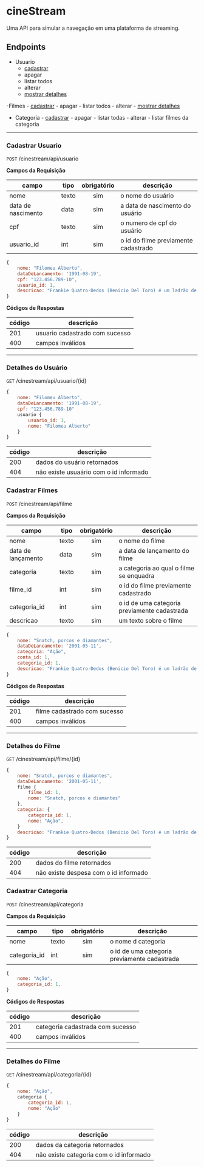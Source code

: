 # cineStream

Uma API para simular a navegação em uma plataforma de streaming.

## Endpoints

  - Usuario
    - [cadastrar](#cadastrar-usuario)
    - apagar
    - listar todos
    - alterar
    - [mostrar detalhes](#detalhes-do-usuario)
   
   -Filmes
    - [cadastrar](#cadastrar-filme)
    - apagar
    - listar todos
    - alterar
    - [mostrar detalhes](#detalhes-do-filme)
    
   - Categoria
    - [cadastrar](#cadastrar-Categoria)
    - apagar
    - listar todas
    - alterar
    - listar filmes da categoria

---

### Cadastrar Usuario

`POST` /cinestream/api/usuario

**Campos da Requisição**

| campo | tipo | obrigatório | descrição
|-------|------|:-------------:|---
|nome | texto | sim | o nome do usuário
|data de nascimento | data | sim | a data de nascimento do usuário
|cpf | texto | sim | o numero de cpf do usuário
|usuario_id| int | sim | o id do filme previamente cadastrado

```js
{
    nome: "Filomeu Alberto",
    dataDeLancamento: '1991-08-19',
    cpf: "123.456.789-10",
    usuario_id: 1,
    descricao: "Frankie Quatro-Dedos (Benicio Del Toro) é um ladrão de diamantes que também faz o trabalho de intermediário de peças roubadas"
}
```

**Códigos de Respostas**

| código | descrição
|-|-
| 201 | usuario cadastrado com sucesso
| 400 | campos inválidos

----

### Detalhes do Usuário

`GET` /cinestream/api/usuario/{id}

```js
{
    nome: "Filomeu Alberto",
    dataDeLancamento: '1991-08-19',
    cpf: "123.456.789-10"
    usuario {
        usuario_id: 1,
        nome: "Filomeu Alberto"
    }
}
```

| código | descrição
|-|-
| 200 | dados do usuário retornados
| 404 | não existe usuaário com o id informado

### Cadastrar Filmes

`POST` /cinestream/api/filme

**Campos da Requisição**

| campo | tipo | obrigatório | descrição
|-------|------|:-------------:|---
|nome | texto | sim | o nome do filme
|data de lançamento | data | sim | a data de lançamento do filme
|categoria | texto | sim | a categoria ao qual o filme se enquadra
|filme_id| int | sim | o id do filme previamente cadastrado
|categoria_id | int | sim | o id de uma categoria previamente cadastrada
| descricao | texto | sim | um texto sobre o filme

```js
{
    nome: "Snatch, porcos e diamantes",
    dataDeLancamento: '2001-05-11',
    categoria: "Ação",
    conta_id: 1,
    categoria_id: 1,
    descricao: "Frankie Quatro-Dedos (Benicio Del Toro) é um ladrão de diamantes que também faz o trabalho de intermediário de peças roubadas"
}
```

**Códigos de Respostas**

| código | descrição
|-|-
| 201 | filme cadastrado com sucesso
| 400 | campos inválidos

----

### Detalhes do Filme

`GET` /cinestream/api/filme/{id}

```js
{
    nome: "Snatch, porcos e diamantes",
    dataDeLancamento: '2001-05-11',
    filme {
        filme_id: 1,
        nome: "Snatch, porcos e diamantes"
    },
    categoria: {
        categoria_id: 1,
        nome: "Ação",
    }
    descricao: "Frankie Quatro-Dedos (Benicio Del Toro) é um ladrão de diamantes que também faz o trabalho de intermediário de peças roubadas"
}
```

| código | descrição
|-|-
| 200 | dados do filme retornados
| 404 | não existe despesa com o id informado

### Cadastrar Categoria

`POST` /cinestream/api/categoria

**Campos da Requisição**

| campo | tipo | obrigatório | descrição
|-------|------|:-------------:|---
|nome | texto | sim | o nome d categoria
|categoria_id | int | sim | o id de uma categoria previamente cadastrada

```js
{
    nome: "Ação",
    categoria_id: 1,
}
```

**Códigos de Respostas**

| código | descrição
|-|-
| 201 | categoria cadastrada com sucesso
| 400 | campos inválidos

----

### Detalhes do Filme

`GET` /cinestream/api/categoria/{id}

```js
{
    nome: "Ação",
    categoria {
        categoria_id: 1,
        nome: "Ação"
    }
}
```

| código | descrição
|-|-
| 200 | dados da categoria retornados
| 404 | não existe categoria com o id informado
